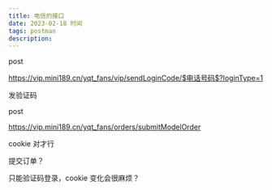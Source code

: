 ```yaml
---
title: 电信的接口
date: 2023-02-18 时间
tags: postman
description: 
---
```


post

https://vip.mini189.cn/yqt_fans/vip/sendLoginCode/$电话号码$?loginType=1

发验证码



post

https://vip.mini189.cn/yqt_fans/orders/submitModelOrder

cookie 对才行

提交订单？

只能验证码登录，cookie 变化会很麻烦？
